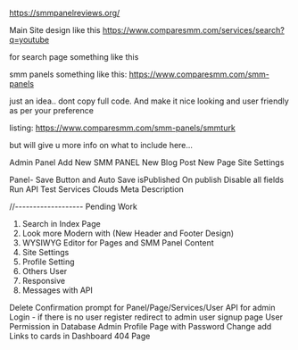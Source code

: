 https://smmpanelreviews.org/

Main Site design like this
https://www.comparesmm.com/services/search?q=youtube

for search page something like this

smm panels something like this: https://www.comparesmm.com/smm-panels

just an idea.. dont copy full code. And make it nice looking and user friendly as per your preference

listing: https://www.comparesmm.com/smm-panels/smmturk

but will give u more info on what to include here...


Admin Panel
Add New SMM PANEL
New Blog Post
New Page
Site Settings

Panel-
Save Button and Auto Save
isPublished
On publish Disable all fields
Run API Test
Services Clouds
Meta Description

//-------------------
Pending Work
1. Search in Index Page
2. Look more Modern with (New Header and Footer Design)
3. WYSIWYG Editor for Pages and SMM Panel Content
4. Site Settings
5. Profile Setting
6. Others User
7. Responsive
8. Messages with API

Delete Confirmation prompt for Panel/Page/Services/User
API for admin Login - if there is no user register redirect to admin user signup page
User Permission in Database
Admin Profile Page with Password Change
add Links to cards in Dashboard
404 Page